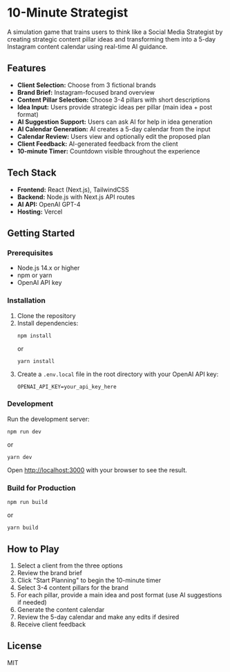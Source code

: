 # 10-Minute Strategist

A simulation game that trains users to think like a Social Media Strategist by creating strategic content pillar ideas and transforming them into a 5-day Instagram content calendar using real-time AI guidance.

## Features

- **Client Selection:** Choose from 3 fictional brands
- **Brand Brief:** Instagram-focused brand overview
- **Content Pillar Selection:** Choose 3-4 pillars with short descriptions
- **Idea Input:** Users provide strategic ideas per pillar (main idea + post format)
- **AI Suggestion Support:** Users can ask AI for help in idea generation
- **AI Calendar Generation:** AI creates a 5-day calendar from the input
- **Calendar Review:** Users view and optionally edit the proposed plan
- **Client Feedback:** AI-generated feedback from the client
- **10-minute Timer:** Countdown visible throughout the experience

## Tech Stack

- **Frontend:** React (Next.js), TailwindCSS
- **Backend:** Node.js with Next.js API routes
- **AI API:** OpenAI GPT-4
- **Hosting:** Vercel

## Getting Started

### Prerequisites

- Node.js 14.x or higher
- npm or yarn
- OpenAI API key

### Installation

1. Clone the repository
2. Install dependencies:
   ```
   npm install
   ```
   or
   ```
   yarn install
   ```
3. Create a `.env.local` file in the root directory with your OpenAI API key:
   ```
   OPENAI_API_KEY=your_api_key_here
   ```

### Development

Run the development server:

```
npm run dev
```
or
```
yarn dev
```

Open [http://localhost:3000](http://localhost:3000) with your browser to see the result.

### Build for Production

```
npm run build
```
or
```
yarn build
```

## How to Play

1. Select a client from the three options
2. Review the brand brief
3. Click "Start Planning" to begin the 10-minute timer
4. Select 3-4 content pillars for the brand
5. For each pillar, provide a main idea and post format (use AI suggestions if needed)
6. Generate the content calendar
7. Review the 5-day calendar and make any edits if desired
8. Receive client feedback

## License

MIT
